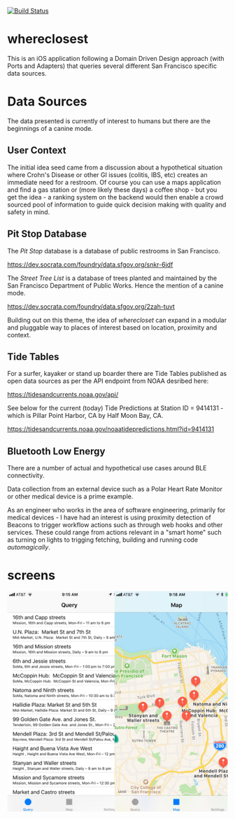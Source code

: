 [![Build Status](https://travis-ci.org/thulefog/whereclosest.svg?branch=master)](https://travis-ci.org/thulefog/whereclosest)

# whereclosest
This is an iOS application following a Domain Driven Design approach (with Ports and Adapters) that queries several different San Francisco specific data sources. 

# Data Sources

The data presented is currently of interest to humans but there are the beginnings of a canine mode.

## User Context

The initial idea seed came from a discussion about a hypothetical situation where Crohn's Disease or other GI issues (colitis, IBS, etc) creates an immediate need for a restroom.  Of course you can use a maps application and find a gas station or (more likely these days) a coffee shop - but you get the idea - a ranking system on the backend would then enable a crowd sourced pool of information to guide quick decision making with quality and safety in mind.

## Pit Stop Database

The _Pit Stop_ database is a database of public restrooms in San Francisco. 

https://dev.socrata.com/foundry/data.sfgov.org/snkr-6jdf

The _Street Tree List_ is a database of trees planted and maintained by the San Francisco Department of Public Works. Hence the mention of a canine mode.

https://dev.socrata.com/foundry/data.sfgov.org/2zah-tuvt

Building out on this theme, the idea of *wherecloset* can expand in a modular and pluggable way to places of interest based on location, proximity and context.

## Tide Tables 

For a surfer, kayaker or stand up boarder there are Tide Tables published as open data sources as per the API endpoint from NOAA desribed here:

https://tidesandcurrents.noaa.gov/api/

See below for the current (today) Tide Predictions at Station ID = 9414131 - which is Pillar Point Harbor, CA by Half Moon Bay, CA.

https://tidesandcurrents.noaa.gov/noaatidepredictions.html?id=9414131

## Bluetooth Low Energy 

There are a number of actual and hypothetical use cases around BLE connectivity.

Data collection from an external device such as a Polar Heart Rate Monitor or other medical device is a prime example.

As an engineer who works in the area of software engineering, primarily for medical devices - I have had an interest is using proximity detection of Beacons to trigger workflow actions such as through web hooks and other services. These could range from actions relevant in a "smart home" such as turning on lights to trigging fetching, building and running code *automagically*.


# screens

![screens](./asset.jpg)
